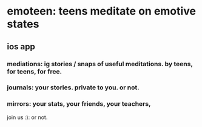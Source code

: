   # emoteen: teens meditate on emotive states

  ## ios app

  ### mediations: ig stories / snaps of useful meditations. by teens, for teens, for free.
  ### journals: your stories. private to you. or not.
  ### mirrors: your stats, your friends, your teachers,

  join us :): or not.

